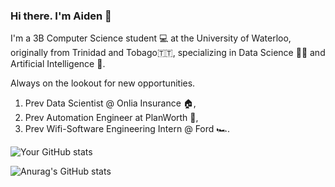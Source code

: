 ### Hi there. I'm Aiden 👋

I'm a 3B Computer Science student 💻 at the University of Waterloo, originally from Trinidad and Tobago🇹🇹, specializing in Data Science 👨‍💻 and Artificial Intelligence 🤖. 

Always on the lookout for new opportunities. 

1. Prev Data Scientist @ Onlia Insurance 🏠, 
2. Prev Automation Engineer at PlanWorth 📜,
3. Prev Wifi-Software Engineering Intern @ Ford 🏎️.


![Your GitHub stats](https://github-readme-stats.vercel.app/api/top-langs/?username=AidenAR)

![Anurag's GitHub stats](https://github-readme-stats.vercel.app/api?username=AidenAR&hide=contribs,prs,issues,stars&hide_rank=true)
